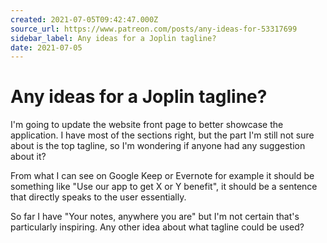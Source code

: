 ```yaml
---
created: 2021-07-05T09:42:47.000Z
source_url: https://www.patreon.com/posts/any-ideas-for-53317699
sidebar_label: Any ideas for a Joplin tagline?
date: 2021-07-05
---
```


# Any ideas for a Joplin tagline?

I'm going to update the website front page to better showcase the application. I have most of the sections right, but the part I'm still not sure about is the top tagline, so I'm wondering if anyone had any suggestion about it?

From what I can see on Google Keep or Evernote for example it should be something like "Use our app to get X or Y benefit", it should be a sentence that directly speaks to the user essentially.

So far I have "Your notes, anywhere you are" but I'm not certain that's particularly inspiring. Any other idea about what tagline could be used?